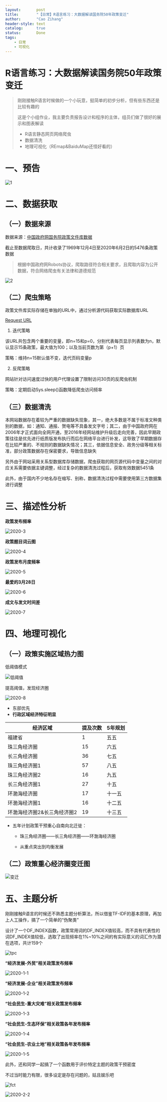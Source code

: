 ```yaml
---
layout:       post
title:        "【日常】R语言练习：大数据解读国务院50年政策变迁"
author:       "Cao Zihang"
header-style: text
catalog:      true
status:		  Done
tags:
    - 日常
    - 可视化
---
```

# R语言练习：大数据解读国务院50年政策变迁

> 刚刚接触R语言时候做的一个小玩意，挺简单的初步分析，但有些东西还是比较有趣的
>
> 这是个小组作业，我主要负责报告设计和程序的主体，组员们做了很好的展示和图表解读
>
> - R语言静态网页网络爬虫
> - 数据清洗
> - 地理可视化（REmap&BaiduMap还怪好看的）

# 一、预告

![1](https://img.czhread.asia/img/2020-1.png)

# 二、数据获取

## （一）数据来源

数据来源：[中国政府网国务院政策文件库数据](http://www.gov.cn/zhengce/xxgkzl.htm)

截止至数据爬取日，共计收录了1969年12月4日至2020年6月2日的5476条政策数据

>  根据中国政府网Robots协议，爬取路径符合相关要求，且爬取内容为公开数据，符合网络爬虫有关法律和道德规范

![2](https://img.czhread.asia/img/2020-2.png)

## （二）爬虫策略

政策文件库实际存储在单独的URL中，通过分析源代码获取实际数据库URL

[Request URL](http://sousuo.gov.cn/list.htm?q=&n=15&p=0&t=paper&sort=publishDate&childtype=&subchildtype=&pcodeJiguan=&pcodeYear=&pcodeNum=&location=&searchfield=title&title=&content=&pcode=&puborg=&timetype=timeqb&mintime=&maxtime=)

1. 迭代策略

该URL共包含两个重要的变量，即n=15和p=0，分别代表每页显示列表数为n，默认显示15条政策，最大值为100；以及当前页数为第（p+1）页

策略：维持n=15默认值不变，迭代页码变量p

2. 反爬策略

网站针对访问速度过快的用户代理设置了限制访问30页的反爬虫机制

策略：定期启动Sys.sleep()函数降低爬虫访问频率

## （三）数据清洗

本网站数据存在着较为严重的数据缺失现象，其一，绝大多数是不属于标准文种类别的数据，如：通知、通报、贺电等不具备发文字号；其二，由于中国政府网在2006年才正式面向全网开通，至2016年经网站维护升级后走向完善，因此早期政策往往是优先进行纸质版发布执行而后在网络平台进行补发，这导致了早期数据存在比较严重的、不规则的数据缺失情况；其三，依据信息安全、政务分级等相关标准，部分政策数据存在保密要求，导致信息缺失

另外由于网站采用关系型数据库存储数据，爬虫获取的网页源代码中变量之间的对应关系需要依据主键调整，经过复杂的数据清洗过程后，获取有效数据5451条

此外，由于国内不少地名存在缩写、别称，数据清洗过程中需要使用第三方数据集进行调整

# 三、描述性分析

**政策发布频率**

![2020-3](https://img.czhread.asia/img/2020-3.png)

**政策题目词云图**

![2020-4](https://img.czhread.asia/img/2020-4.png)

**政策发布月度频率**

![2020-5](https://img.czhread.asia/img/2020-5.png)

**最爱的3月28日**

![2020-6](https://img.czhread.asia/img/2020-6.png)

**成文与发文时间差**

![2020-7](https://img.czhread.asia/img/2020-7.png)

# 四、地理可视化

## （一）政策实施区域热力图

低阈值模式

![低阈值](https://img.czhread.asia/img/ls.png)

提高阈值，发现经济圈

![2020-8](https://img.czhread.asia/img/2020-8.png)

- 东部优先
- **行政区域经济特征明显**



| 经济区域                    | **提及次数** | **5年规划** |
| --------------------------- | ------------ | ----------- |
| 福建省                      | 1            | 五五        |
| 珠三角经济圈                | 15           | 六五        |
| 长三角经济圈                | 36           | 七五        |
| 珠三角经济圈1               | 57           | 八五        |
| 珠三角经济圈2               | 16           | 九五        |
| 长三角经济圈1               | 27           | 十五        |
| 环渤海经济圈                | 17           | 十一五      |
| 环渤海经济圈1               | 16           | 十二五      |
| 环渤海经济圈2&长三角经济圈2 | 19           | 十三五      |

- 五年计划政策干预重心自南向北迁徙：

  - 珠三角经济圈——长三角经济圈——环渤海经济圈

  - 从重点突出到均衡发展

## （二）政策重心经济圈变迁图

![变迁](https://img.czhread.asia/img/bq.gif)

# 五、主题分析

刚刚接触R语言的时候还不熟悉主题分析算法，所以借鉴TF-IDF的基本原理，再加上人工操作，搞了一个简单的“伪聚类”

设计了一个DF_INDEX函数，政策常用词的DF_INDEX值较高，而不具有代表性的词DF_INDEX值较低，选取了出现频率在1%~10%之间的有实际意义的词汇作为潜在选项，共计159个

![tpc](https://img.czhread.asia/img/topics.png)

**“经济发展-外贸”相关政策发布频率**

![2020-1-1](https://img.czhread.asia/img/2020-1-1.png)

**“经济发展-企业”相关政策发布频率**

![2020-1-2](https://img.czhread.asia/img/2020-1-2.png)

**“社会民生-重大灾难”相关政策发布频率**

![2020-1-3](https://img.czhread.asia/img/2020-1-3.png)

**“社会民生-生态环保”相关政策各年发布频率**

![2020-1-4](https://img.czhread.asia/img/2020-1-4.png)

**“社会民生-农业土地”相关政策各年发布频率**

![2020-1-5](https://img.czhread.asia/img/2020-1-5.png)

此外，还和同学一起搞了一个函数用于评价特定主题的政策干预密度

不过当时能力有限，很多设定是存在问题的，姑且娱乐吧

![fct](https://img.czhread.asia/img/2020-2-1.png)

![2020-2-2](https://img.czhread.asia/img/2020-2-2.png)